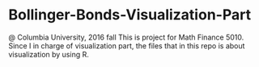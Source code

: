 # Bollinger-Bonds-Visualization-Part
@ Columbia University, 2016 fall
This is project for Math Finance 5010. Since I in charge of visualization part, the files that in this repo is about visualization by using R. 
